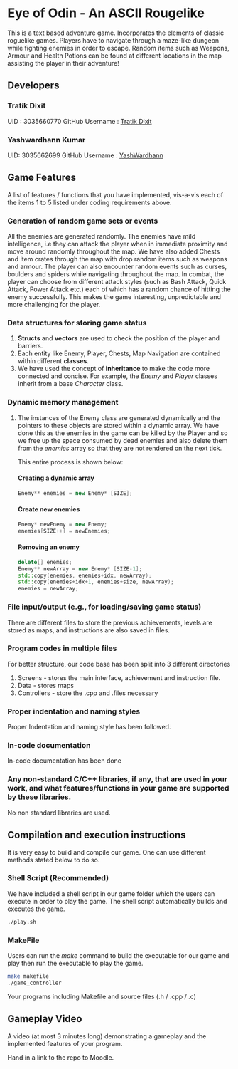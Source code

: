 
# Eye of Odin - An ASCII Rougelike
This is a text based adventure game. Incorporates  the elements of classic roguelike games.
Players have to navigate through a maze-like dungeon while fighting enemies in order to escape. Random items such as Weapons, Armour and Health Potions can be found at different locations in the map assisting the player in their adventure!

## Developers
### Tratik Dixit
UID : 3035660770
GitHub Username : [Tratik Dixit](https://github.com/TratikDixit)
### Yashwardhann Kumar 
UID: 3035662699
GitHub Username : [YashWardhann](https://github.com/YashWardhann)

## Game Features
 
 
A list of features / functions that you have implemented, vis-a-vis each of the items 1 to 5 listed under coding requirements above.
 
### Generation of random game sets or events

All the enemies are generated randomly. The enemies have mild intelligence, i.e they can attack the player when in immediate proximity and move around randomly throughout the map. We have also added Chests and Item crates through the map with drop random items such as weapons and armour. The player can also encounter random events such as curses, boulders and spiders while navigating throughout the map. In combat, the player can choose from different attack styles (such as Bash Attack, Quick Attack, Power Attack etc.) each of which has a random chance of hitting the enemy successfully. This makes the game interesting, unpredictable and more challenging for the player.
 
### Data structures for storing game status

1. **Structs** and **vectors** are used to check the position of the player and barriers.
2. Each entity like Enemy, Player, Chests, Map Navigation are contained within different **classes**.
3. We have used the concept of **inheritance** to make the code more connected and concise. For example, the *Enemy* and *Player* classes inherit from a base *Character* class.

### Dynamic memory management
1. The instances of the Enemy class are generated dynamically and the pointers to these objects are stored within a dynamic array. We have done this as the enemies in the game can be killed by the Player and so we free up the space consumed by dead enemies and also delete them from the *enemies* array so that they are not rendered on the next tick. 

	This entire process is shown below:
	#### Creating a dynamic array		
	```cpp
	Enemy** enemies = new Enemy* [SIZE];
	```
	#### Create new enemies
	```cpp
	Enemy* newEnemy = new Enemy; 
	enemies[SIZE++] = newEnemies;
	```
	#### Removing an enemy 
	```cpp
	delete[] enemies;
	Enemy** newArray = new Enemy* [SIZE-1];
	std::copy(enemies, enemies+idx, newArray);
	std::copy(enemies+idx+1, enemies+size, newArray); 
	enemies = newArray; 
	```
### File input/output (e.g., for loading/saving game status)

There are different files to store the previous achievements, levels are stored as maps, and  instructions are also saved in files. 

### Program codes in multiple files
For better structure, our code base has been split into 3 different directories 
1. Screens - stores the main interface, achievement and instruction file.
2. Data - stores maps 
3. Controllers - store the .cpp and .files necessary 

### Proper indentation and naming styles
Proper Indentation and naming style has been followed. 

### In-code documentation
In-code documentation has been done


### Any non-standard C/C++ libraries, if any, that are used in your work, and what features/functions in your game are supported by these libraries.
No non standard libraries are used.

## Compilation and execution instructions

It is very easy to build and compile our game. One can use different methods stated below to do so.
### Shell Script (Recommended)
We have included a shell script in our game folder which the users can execute in order to play the game. The shell script automatically builds and executes the game. 
```bash
./play.sh
```
### MakeFile 
Users can run the *make* command to build the executable for our game and play then run the executable to play the game. 
```bash
make makefile
./game_controller
```
 
 Your programs including Makefile and source files (.h / .cpp / .c)
 
 ## Gameplay Video
A video (at most 3 minutes long) demonstrating a gameplay and the implemented features of your program.
 
 
Hand in a link to the repo to Moodle.
